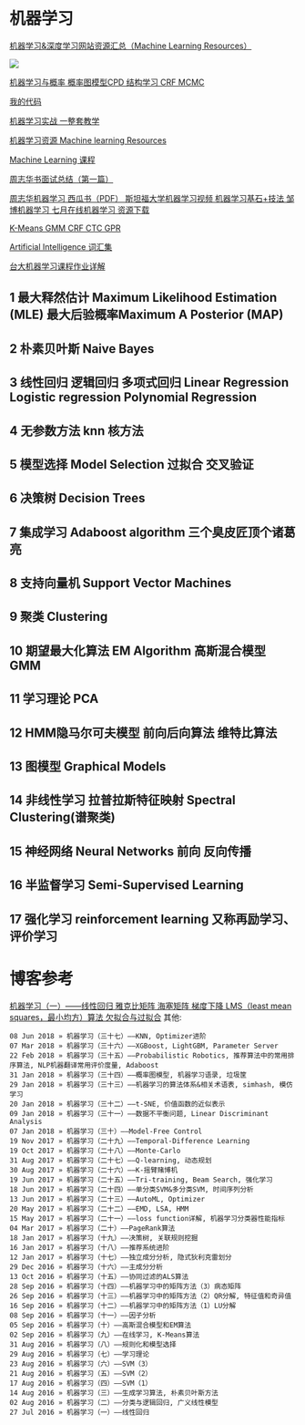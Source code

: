 # 机器学习

[机器学习&深度学习网站资源汇总（Machine Learning Resources） ](https://github.com/Ewenwan/mlhub123)

![](http://antkillerfarm.github.io/images/article/ML.jpg)

[机器学习与概率 概率图模型CPD 结构学习 CRF MCMC ](https://www.cnblogs.com/ironstark/category/765694.html)

[我的代码](https://github.com/Ewenwan/PyML)

[机器学习实战 一整套教学 ](https://github.com/Ewenwan/MachineLearning)

[机器学习资源 Machine learning Resources](https://github.com/Ewenwan/MachineLearning-1)

[Machine Learning 课程](https://www.cs.cmu.edu/~aarti/Class/10701/lecs.html)

[周志华书面试总结（第一篇）](https://blog.csdn.net/qq_19645269/article/details/79636219)

[周志华机器学习 西瓜书（PDF） 斯坦福大学机器学习视频 机器学习基石+技法 邹博机器学习 七月在线机器学习 资源下载](https://blog.csdn.net/qq_34731703/article/details/78790752)

[K-Means GMM  CRF  CTC GPR ](https://github.com/Ewenwan/ml-tutorial)

[Artificial Intelligence 词汇集](https://jiqizhixin.github.io/AI-Terminology-page/)


[台大机器学习课程作业详解 ](https://github.com/Ewenwan/ML-Foundation-and-ML-Techniques)

## 1 最大释然估计  Maximum Likelihood Estimation (MLE)  最大后验概率Maximum A Posterior (MAP) 
## 2 朴素贝叶斯 Naive Bayes
## 3 线性回归 逻辑回归 多项式回归 Linear Regression Logistic regression  Polynomial Regression 
## 4 无参数方法 knn 核方法
## 5 模型选择 Model Selection   过拟合  交叉验证
## 6 决策树 Decision Trees 
## 7 集成学习 Adaboost algorithm 三个臭皮匠顶个诸葛亮
## 8 支持向量机 	Support Vector Machines 
## 9 聚类 Clustering
## 10 期望最大化算法 EM Algorithm 高斯混合模型  GMM
## 11 学习理论 PCA 
## 12 HMM隐马尔可夫模型 前向后向算法 维特比算法 
## 13 图模型  Graphical Models
## 14 非线性学习 拉普拉斯特征映射  Spectral Clustering(谱聚类) 
## 15 神经网络 Neural Networks 前向 反向传播
## 16 半监督学习 Semi-Supervised Learning
## 17 强化学习 reinforcement learning 又称再励学习、评价学习


# 博客参考
[机器学习（一）——线性回归 雅克比矩阵 海塞矩阵 梯度下降 LMS（least mean squares，最小均方）算法 欠拟合与过拟合](http://antkillerfarm.github.io/ml/2016/07/27/Machine_Learning.html)
其他:

    08 Jun 2018 » 机器学习（三十七）——KNN, Optimizer进阶
    07 Mar 2018 » 机器学习（三十六）——XGBoost, LightGBM, Parameter Server
    22 Feb 2018 » 机器学习（三十五）——Probabilistic Robotics, 推荐算法中的常用排序算法, NLP机器翻译常用评价度量, Adaboost
    31 Jan 2018 » 机器学习（三十四）——概率图模型, 机器学习语录, 垃圾筐
    29 Jan 2018 » 机器学习（三十三）——机器学习的算法体系&相关术语表, simhash, 模仿学习
    20 Jan 2018 » 机器学习（三十二）——t-SNE, 价值函数的近似表示
    09 Jan 2018 » 机器学习（三十一）——数据不平衡问题, Linear Discriminant Analysis
    07 Jan 2018 » 机器学习（三十）——Model-Free Control
    19 Nov 2017 » 机器学习（二十九）——Temporal-Difference Learning
    19 Oct 2017 » 机器学习（二十八）——Monte-Carlo
    31 Aug 2017 » 机器学习（二十七）——Q-learning, 动态规划
    30 Aug 2017 » 机器学习（二十六）——K-摇臂赌博机
    19 Jun 2017 » 机器学习（二十五）——Tri-training, Beam Search, 强化学习
    18 Jun 2017 » 机器学习（二十四）——单分类SVM&多分类SVM, 时间序列分析
    13 Jun 2017 » 机器学习（二十三）——AutoML, Optimizer
    20 May 2017 » 机器学习（二十二）——EMD, LSA, HMM
    15 May 2017 » 机器学习（二十一）——loss function详解, 机器学习分类器性能指标
    04 Mar 2017 » 机器学习（二十）——PageRank算法
    18 Jan 2017 » 机器学习（十九）——决策树, 关联规则挖掘
    16 Jan 2017 » 机器学习（十八）——推荐系统进阶
    12 Jan 2017 » 机器学习（十七）——独立成分分析, 隐式狄利克雷划分
    29 Dec 2016 » 机器学习（十六）——主成分分析
    13 Oct 2016 » 机器学习（十五）——协同过滤的ALS算法
    28 Sep 2016 » 机器学习（十四）——机器学习中的矩阵方法（3）病态矩阵
    26 Sep 2016 » 机器学习（十三）——机器学习中的矩阵方法（2）QR分解, 特征值和奇异值
    16 Sep 2016 » 机器学习（十二）——机器学习中的矩阵方法（1）LU分解
    08 Sep 2016 » 机器学习（十一）——因子分析
    05 Sep 2016 » 机器学习（十）——高斯混合模型和EM算法
    02 Sep 2016 » 机器学习（九）——在线学习, K-Means算法
    31 Aug 2016 » 机器学习（八）——规则化和模型选择
    29 Aug 2016 » 机器学习（七）——学习理论
    23 Aug 2016 » 机器学习（六）——SVM（3）
    21 Aug 2016 » 机器学习（五）——SVM（2）
    17 Aug 2016 » 机器学习（四）——SVM（1）
    14 Aug 2016 » 机器学习（三）——生成学习算法, 朴素贝叶斯方法
    02 Aug 2016 » 机器学习（二）——分类与逻辑回归, 广义线性模型
    27 Jul 2016 » 机器学习（一）——线性回归
    
